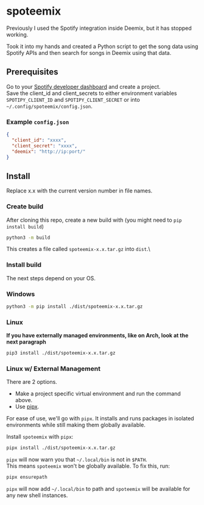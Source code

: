 # spoteemix

Previously I used the Spotify integration inside Deemix, but it has stopped working.

Took it into my hands and created a Python script to get the song data using Spotify APIs and then search for songs in Deemix using that data.

## Prerequisites

Go to your [Spotify developer dashboard](https://developer.spotify.com/dashboard) and create a project.\
Save the client_id and client_secrets to either environment variables `SPOTIPY_CLIENT_ID` and `SPOTIPY_CLIENT_SECRET` or into `~/.config/spoteemix/config.json`.

### Example `config.json`

```json
{
  "client_id": "xxxx",
  "client_secret": "xxxx",
  "deemix": "http://ip:port/"
}
```

## Install

Replace x.x with the current version number in file names.

### Create build

After cloning this repo, create a new build with (you might need to `pip install build`)

```sh
python3 -m build
```

This creates a file called `spoteemix-x.x.tar.gz` into `dist`.\

### Install build

The next steps depend on your OS.

### Windows

```sh
python3 -m pip install ./dist/spoteemix-x.x.tar.gz
```

### Linux

**If you have externally managed environments, like on Arch, look at the next paragraph**

```sh
pip3 install ./dist/spoteemix-x.x.tar.gz
```

### Linux w/ External Management

There are 2 options.

- Make a project specific virtual environment and run the command above.
- Use [pipx](https://pipx.pypa.io/).

For ease of use, we'll go with `pipx`. It installs and runs packages in isolated environments while still making them globally available.

Install `spoteemix` with `pipx`:

```sh
pipx install ./dist/spoteemix-x.x.tar.gz
```

`pipx` will now warn you that `~/.local/bin` is not in `$PATH`.\
This means `spoteemix` won't be globally available. To fix this, run:

```sh
pipx ensurepath
```

`pipx` will now add `~/.local/bin` to path and `spoteemix` will be available for any new shell instances.
